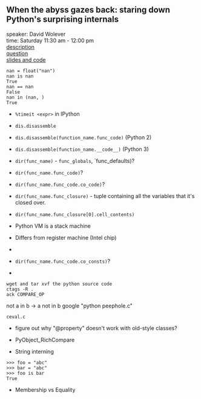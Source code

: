 ## When the abyss gazes back: staring down Python's surprising internals

speaker: David Wolever  
time: Saturday 11:30 am - 12:00 pm  
[description](https://us.pycon.org/2017/schedule/presentation/309/)  
[question](http://stackoverflow.com/questions/28885132/why-is-x-in-x-faster-than-x-x/28885213#28885213)  
[slides and code](https://github.com/PyCon/2017-slides/tree/master/David%20Wolever%20-%20When%20The%20Abys%20Gazes%20Back)

```
nan = float("nan")
nan is nan
True
nan == nan
False
nan in (nan, )
True
```

- `%timeit <expr>` in IPython
- `dis.disassemble`

- `dis.disassemble(function_name.func_code)` (Python 2)
- `dis.disassemble(function_name.__code__)` (Python 3)

- `dir(func_name)` - `func_globals`, `func_defaults)?

- `dir(func_name.func_code)`? 
- `dir(func_name.func_code.co_code)`? 

- `dir(func_name.func_closure)`  - tuple containing all the variables that it's closed over.
- `dir(func_name.func_closure[0].cell_contents)`

- Python VM is a stack machine
- Differs from register machine (Intel chip)
- 


- `dir(func_name.func_code.co_consts)`? 
- 


```
wget and tar xvf the python source code
ctags -R .
ack COMPARE_OP
```

not a in b -> a not in b
google "python peephole.c"

`ceval.c`

- figure out why "@property" doesn't work with old-style classes?

- PyObject_RichCompare

- String interning
```
>>> foo = "abc"
>>> bar = "abc"
>>> foo is bar
True
```

- Membership vs Equality



